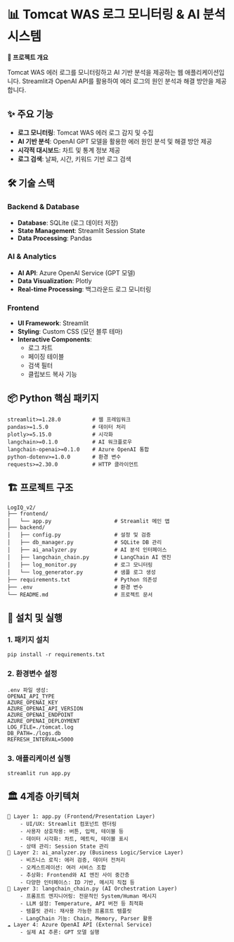 # 📊 Tomcat WAS 로그 모니터링 & AI 분석 시스템

**📖 프로젝트 개요**

Tomcat WAS 에러 로그를 모니터링하고 AI 기반 분석을 제공하는 웹 애플리케이션입니다. Streamlit과 OpenAI API를 활용하여 에러 로그의 원인 분석과 해결 방안을 제공합니다.

## ✨ 주요 기능

- **로그 모니터링**: Tomcat WAS 에러 로그 감지 및 수집
- **AI 기반 분석**: OpenAI GPT 모델을 활용한 에러 원인 분석 및 해결 방안 제공
- **시각적 대시보드**: 차트 및 통계 정보 제공
- **로그 검색**: 날짜, 시간, 키워드 기반 로그 검색

## 🛠 기술 스택

### Backend & Database
- **Database**: SQLite (로그 데이터 저장)
- **State Management**: Streamlit Session State
- **Data Processing**: Pandas

### AI & Analytics
- **AI API**: Azure OpenAI Service (GPT 모델)
- **Data Visualization**: Plotly
- **Real-time Processing**: 백그라운드 로그 모니터링

### Frontend
- **UI Framework**: Streamlit
- **Styling**: Custom CSS (모던 블루 테마)
- **Interactive Components**: 
  - 로그 차트
  - 페이징 테이블
  - 검색 필터
  - 클립보드 복사 기능

## 📦 Python 핵심 패키지
    streamlit>=1.28.0          # 웹 프레임워크
    pandas>=1.5.0              # 데이터 처리
    plotly>=5.15.0             # 시각화
    langchain>=0.1.0           # AI 워크플로우
    langchain-openai>=0.1.0    # Azure OpenAI 통합
    python-dotenv>=1.0.0       # 환경 변수
    requests>=2.30.0           # HTTP 클라이언트

## 🏗 프로젝트 구조
    LogIQ_v2/
    ├── frontend/
    │   └── app.py                    # Streamlit 메인 앱
    ├── backend/
    │   ├── config.py                 # 설정 및 검증
    │   ├── db_manager.py             # SQLite DB 관리
    │   ├── ai_analyzer.py            # AI 분석 인터페이스
    │   ├── langchain_chain.py        # LangChain AI 엔진
    │   ├── log_monitor.py            # 로그 모니터링
    │   └── log_generator.py          # 샘플 로그 생성
    ├── requirements.txt              # Python 의존성
    ├── .env                          # 환경 변수
    └── README.md                     # 프로젝트 문서

## 🔧 설치 및 실행
### 1. 패키지 설치
    pip install -r requirements.txt
### 2. 환경변수 설정
    .env 파일 생성:
    OPENAI_API_TYPE
    AZURE_OPENAI_KEY
    AZURE_OPENAI_API_VERSION
    AZURE_OPENAI_ENDPOINT
    AZURE_OPENAI_DEPLOYMENT
    LOG_FILE=./tomcat.log
    DB_PATH=./logs.db
    REFRESH_INTERVAL=5000
### 3. 애플리케이션 실행
    streamlit run app.py

## 🏛️ 4계층 아키텍쳐
    📱 Layer 1: app.py (Frontend/Presentation Layer)
        - UI/UX: Streamlit 컴포넌트 렌더링
        - 사용자 상호작용: 버튼, 입력, 테이블 등
        - 데이터 시각화: 차트, 메트릭, 테이블 표시
        - 상태 관리: Session State 관리
    🔗 Layer 2: ai_analyzer.py (Business Logic/Service Layer)
        - 비즈니스 로직: 에러 검증, 데이터 전처리
        - 오케스트레이션: 여러 서비스 조합
        - 추상화: Frontend와 AI 엔진 사이 중간층
        - 다양한 인터페이스: ID 기반, 메시지 직접 등
    🤖 Layer 3: langchain_chain.py (AI Orchestration Layer)
        - 프롬프트 엔지니어링: 전문적인 System/Human 메시지
        - LLM 설정: Temperature, API 버전 등 최적화
        - 템플릿 관리: 재사용 가능한 프롬프트 템플릿
        - LangChain 기능: Chain, Memory, Parser 활용
    ☁️ Layer 4: Azure OpenAI API (External Service)
        - 실제 AI 추론: GPT 모델 실행
